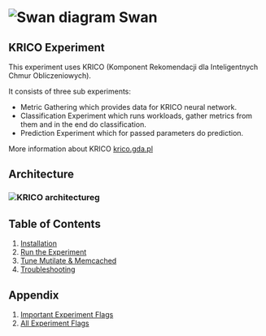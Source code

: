 <!--
 Copyright (c) 2019 Intel Corporation

 Licensed under the Apache License, Version 2.0 (the "License");
 you may not use this file except in compliance with the License.
 You may obtain a copy of the License at

      http://www.apache.org/licenses/LICENSE-2.0

 Unless required by applicable law or agreed to in writing, software
 distributed under the License is distributed on an "AS IS" BASIS,
 WITHOUT WARRANTIES OR CONDITIONS OF ANY KIND, either express or implied.
 See the License for the specific language governing permissions and
 limitations under the License.
-->

# ![Swan diagram](/images/swan-logo-48.png) Swan

## KRICO Experiment

This experiment uses KRICO (Komponent Rekomendacji dla Inteligentnych Chmur Obliczeniowych).

It consists of three sub experiments:
- Metric Gathering which provides data for KRICO neural network.
- Classification Experiment which runs workloads, gather metrics from them and in the end do classification.
- Prediction Experiment which for passed parameters do prediction.

More information about KRICO [krico.gda.pl](http://krico.gda.pl/)

## Architecture

### ![KRICO architecture](docs/images/krico-architecture.png)g

## Table of Contents
1. [Installation](docs/installation.md)
1. [Run the Experiment ](docs/run_experiment.md)
1. [Tune Mutilate & Memcached](docs/tuning.md)
1. [Troubleshooting](docs/troubleshooting.md)

## Appendix

1. [Important Experiment Flags](docs/experiment_configuration.md)
1. [All Experiment Flags](docs/experiment_config_dump_example.md)
